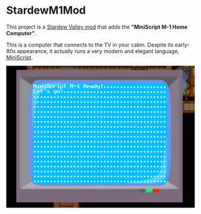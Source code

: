 # StardewM1Mod

This project is a [Stardew Valley mod](https://stardewvalleywiki.com/Modding:Player_Guide/Getting_Started) that adds the **"MiniScript M-1 Home Computer"**.

This is a computer that connects to the TV in your cabin.  Despite its early-80s appearance, it actually runs a very modern and elegant language, [MiniScript](https://miniscript.org).


![Screen shot of the M-1 Home Computer](img/screenshot.png)

